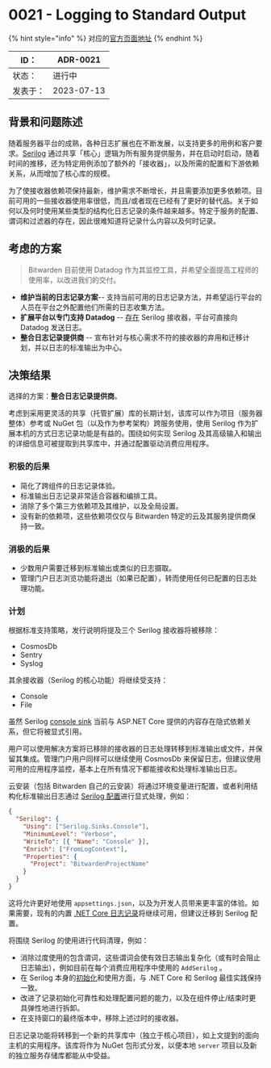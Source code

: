 # 0021 - Logging to Standard Output

{% hint style="info" %}
对应的[官方页面地址](https://contributing.bitwarden.com/architecture/adr/standard-output-logging)
{% endhint %}

| ID：  | ADR-0021   |
| ---- | ---------- |
| 状态：  | 进行中        |
| 发表于： | 2023-07-13 |

## 背景和问题陈述​ <a href="#context-and-problem-statement" id="context-and-problem-statement"></a>

随着服务器平台的成熟，各种日志扩展也在不断发展，以支持更多的用例和客户要求。[Serilog](https://serilog.net/) 通过共享「核心」逻辑为所有服务提供服务，并在启动时启动，随着时间的推移，还为特定用例添加了额外的「接收器」，以及所需的配置和下游依赖关系，从而增加了核心库的规模。

为了使接收器依赖项保持最新，维护需求不断增长，并且需要添加更多依赖项。目前可用的一些接收器使用率很低，而且/或者现在已经有了更好的替代品。关于如何以及何时使用某些类型的结构化日志记录的条件越来越多。特定于服务的配置、谓词和过滤器的存在，因此很难知道将记录什么内容以及何时记录。

## 考虑的方案​ <a href="#considered-options" id="considered-options"></a>

> Bitwarden 目前使用 Datadog 作为其监控工具，并希望全面提高工程师的使用率，以改进我们的交付。

* **维护当前的日志记录方案**-- 支持当前可用的日志记录方法，并希望运行平台的人员在平台之外配置他们所需的日志收集方法。
* **扩展平台以专门支持 Datadog** -- [存在](https://www.nuget.org/packages/serilog.sinks.datadog.logs) Serilog 接收器，平台可直接向 Datadog 发送日志。
* **整合日志记录提供商** -- 宣布针对与核心需求不符的接收器的弃用和迁移计划，并以日志的标准输出为中心。

## 决策结果​ <a href="#decision-outcome" id="decision-outcome"></a>

选择的方案：**整合日志记录提供商**。

考虑到采用更灵活的共享（托管扩展）库的长期计划，该库可以作为项目（服务器整体）参考或 NuGet 包（以及作为参考架构）跨服务使用，使用 Serilog 作为扩展本机的方式日志记录功能是有益的。围绕如何实现 Serilog 及其高级输入和输出的详细信息可被提取到共享库中，并通过配置驱动消费应用程序。

### 积极的后果​ <a href="#positive-consequences" id="positive-consequences"></a>

* 简化了跨组件的日志记录体验。
* 标准输出日志记录非常适合容器和编排工具。
* 消除了多个第三方依赖项及其维护，以及全局设置。
* 没有新的依赖项，这些依赖项仅仅与 Bitwarden 特定的云及其服务提供商保持一致。

### 消极的后果​ <a href="#negative-consequences" id="negative-consequences"></a>

* 少数用户需要迁移到标准输出或类似的日志摄取。
* 管理门户日志浏览功能将退出（如果已配置），转而使用任何已配置的日志处理功能。

### 计划​ <a href="#plan" id="plan"></a>

根据标准支持策略，发行说明将提及三个 Serilog 接收器将被移除：

* CosmosDb
* Sentry
* Syslog

其余接收器（Serilog 的核心功能）将继续受支持：

* Console
* File

虽然 Serilog [console sink](https://www.nuget.org/packages/serilog.sinks.console) 当前与 ASP.NET Core 提供的内容存在隐式依赖关系，但它将被显式引用。

用户可以使用解决方案将已移除的接收器的日志处理转移到标准输出或文件，并保留其集成。管理门户用户同样可以继续使用 CosmosDb 来保留日志，但建议使用可用的应用程序监控，基本上在所有情况下都能接收和处理标准输出日志。

云安装（包括 Bitwarden 自己的云安装）将通过环境变量进行配置，或者利用结构化标准输出日志通过 [Serilog 配置](https://www.nuget.org/packages/Serilog.Settings.Configuration/)进行显式处理，例如：

```json
{
  "Serilog": {
    "Using": ["Serilog.Sinks.Console"],
    "MinimumLevel": "Verbose",
    "WriteTo": [{ "Name": "Console" }],
    "Enrich": ["FromLogContext"],
    "Properties": {
      "Project": "BitwardenProjectName"
    }
  }
}
```

这将允许更好地使用 `appsettings.json`，以及为开发人员带来更丰富的体验。如果需要，现有的内置 [.NET Core 日志记录](https://learn.microsoft.com/en-us/dotnet/core/extensions/logging)将继续可用，但建议迁移到 Serilog 配置。

将围绕 Serilog 的使用进行代码清理，例如：

* 消除过度使用的包含谓词，这些谓词会使有效日志输出复杂化（或有时会阻止日志输出），例如目前在每个消费应用程序中使用的 `AddSerilog` 。
* 在 Serilog 本身的[初始化](https://github.com/serilog/serilog-aspnetcore#two-stage-initialization)和使用方面，与 .NET Core 和 Serilog 最佳实践保持一致。
* 改进了记录初始化可靠性和处理配置问题的能力，以及在组件停止/结束时更具弹性地进行拆卸。
* 在支持窗口的最终版本中，移除上述过时的接收器。

日志记录功能将转移到一个新的共享库中（独立于核心项目），如上文提到的面向主机的实用程序。该库将作为 NuGet 包形式分发，以便本地 `server` 项目以及新的独立服务存储库都能从中受益。
